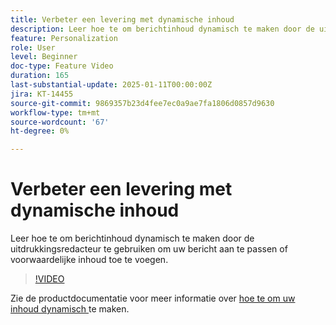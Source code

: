 ```yaml
---
title: Verbeter een levering met dynamische inhoud
description: Leer hoe te om berichtinhoud dynamisch te maken door de uitdrukkingsredacteur te gebruiken om uw bericht aan te passen of voorwaardelijke inhoud toe te voegen.
feature: Personalization
role: User
level: Beginner
doc-type: Feature Video
duration: 165
last-substantial-update: 2025-01-11T00:00:00Z
jira: KT-14455
source-git-commit: 9869357b23d4fee7ec0a9ae7fa1806d0857d9630
workflow-type: tm+mt
source-wordcount: '67'
ht-degree: 0%

---
```



# Verbeter een levering met dynamische inhoud

Leer hoe te om berichtinhoud dynamisch te maken door de uitdrukkingsredacteur te gebruiken om uw bericht aan te passen of voorwaardelijke inhoud toe te voegen.

>[!VIDEO](https://video.tv.adobe.com/v/3425795/?learn=on&enablevpops)

Zie de productdocumentatie voor meer informatie over [ hoe te om uw inhoud dynamisch ](https://experienceleague.adobe.com/en/docs/campaign-web/v8/content/dynamic-content/gs-personalization) te maken.
